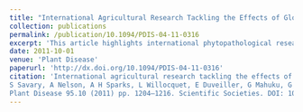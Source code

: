 ```yaml
---
title: "International Agricultural Research Tackling the Effects of Global and Climate Changes on Plant Diseases in the Developing World"
collection: publications
permalink: /publication/10.1094/PDIS-04-11-0316
excerpt: 'This article highlights international phytopathological research addressing the effects of global and climate changes on plant diseases in a range of crops and pathosystems. We first propose a typology of pathosystems that may help assess the importance of diseases in relation and may help prioritize options for management.'
date: 2011-10-01
venue: 'Plant Disease'
paperurl: 'http://dx.doi.org/10.1094/PDIS-04-11-0316'
citation: 'International agricultural research tackling the effects of global and climate changes on plant diseases in the developing world
S Savary, A Nelson, A H Sparks, L Willocquet, E Duveiller, G Mahuku, G Forbes, K A Garrett, D Hodson, J Padgham, S Pande, M Sharma, J Yuen, A Djurle
Plant Disease 95.10 (2011) pp. 1204–1216. Scientific Societies. DOI: 10.1094/PDIS-04-11-0316'
---
```

